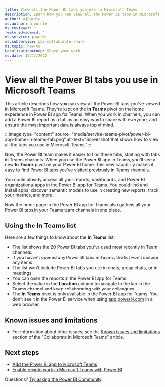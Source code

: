 ```yaml
---
title: View all the Power BI tabs you use in Microsoft Teams
description: Learn how you can view all the Power BI tabs in Microsoft Teams. Those tabs are on the In Teams pivot on the home experience in Power BI app for Teams.
author: ajburnle
ms.author: ajburnle
ms.reviewer: ''
featuredvideoid: ''
ms.service: powerbi
ms.subservice: pbi-collaborate-share
ms.topic: how-to
LocalizationGroup: Share your work
ms.date: 12/12/2022
---
```


# View all the Power BI tabs you use in Microsoft Teams

This article describes how you can view all the Power BI tabs you've viewed in Microsoft Teams. They're kept on the **In Teams** pivot on the home experience in Power BI app for Teams. When you work in channels, you can add a Power BI report as a tab as an easy way to share with everyone, and ensure the most important data is always top of mind.

:::image type="content" source="media/service-teams-pivot/power-bi-app-home-in-teams-tab.png" alt-text="Screenshot that shows how to view all the tabs you use in Microsoft Teams.":::

Now, the Power BI team makes it easier to find these tabs, starting with tabs in Teams channels. When you use the Power BI app in Teams, you'll see a new **In Teams** pivot on your Power BI home. This new capability makes it easy to find Power BI tabs you’ve visited previously in Teams channels.

You could already access all your reports, dashboards, and Power BI organizational apps in the [Power BI app for Teams](service-microsoft-teams-app.md). You could find and install apps, discover semantic models to use in creating new reports, track your metrics, and more.

Now the home page in the Power BI app for Teams also gathers all your Power BI tabs in your Teams team channels in one place.

## Using the In Teams list

Here are a few things to know about the **In Teams** list:

- The list shows the 20 Power BI tabs you’ve used most recently in Team channels.
- If you haven’t opened any Power BI tabs in Teams, the list won’t include any items.
- The list won’t include Power BI tabs you use in chats, group chats, or in meetings.
- You can open the reports in the Power BI app for Teams. 
- Select the value in the **Location** column to navigate to the tab in the Teams channel and keep collaborating with your colleagues.
- The **In Teams** pivot is only available in the Power BI app for Teams. You don’t see it in the Power BI service when using [app.powerbi.com](https://app.powerbi.com) in a web browser.

## Known issues and limitations

- For information about other issues, see the [Known issues and limitations](service-collaborate-microsoft-teams.md#known-issues-and-limitations) section of the "Collaborate in Microsoft Teams" article.

## Next steps

- [Add the Power BI app to Microsoft Teams](service-microsoft-teams-app.md)
- [Enable remote work in Microsoft Teams with Power BI](service-collaborate-microsoft-teams.md)

Questions? [Try asking the Power BI Community](https://community.powerbi.com/).

